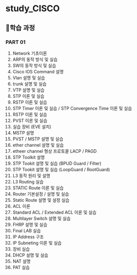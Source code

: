 # study_CISCO

## :paperclip:학습 과정
 ### **PART 01**
1. Network 기초이론
2. ARP의 동작 방식 및 실습
3. SW의 동작 방식 및 실습
4. Cisco IOS Command 설명
5. Vlan 설명 및 실습
6. trunk 설명 및 실습
7. VTP 설명 및 실습
8. STP 이론 및 실습
9. RSTP 이론 및 실습
10. STP Timer 이론 및 실습 / STP Convergence Time 이론 및 실습
11. RSTP 이론 및 실습
12. PVST 이론 및 실습
13. 실습 장비 (EVE 설치)
14. MSTP 설명
15. PVST / MSTP 설명 및 실습
16. ether channel 설명 및 실습
17. etheer channel 형상 프로토콜 LACP / PAGD
18. STP Toolkit 설명
19. STP Tookit 설명 및 실습 (BPUD Guard / Filter)
20. STP Tookit 설명 및 실습 (LoopGuard / RootGuard)
21. L3 동작 원리 및 설명
22. L3 Routing 실습
23. STATIC Route 이론 및 실습
24. Router 기본설정 / 설명 및 실습
25. Static Route 설명 및 설정 실습
26. ACL 이론
27. Standard ACL / Extended ACL 이론 및 실습
28. Multilayer Switch 설명 및 실습
29. FHRP 설명 및 실습
30. Final LAB 실습
31. IP Address 구조
32. IP Subneting 이론 및 실습
33. 장비 실습
34. DHCP 설명 및 실습
35. NAT 설명
36. PAT 실습


